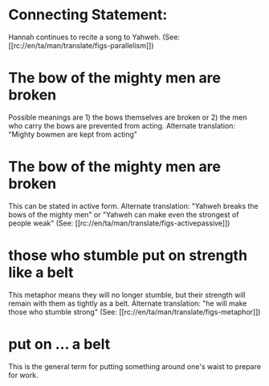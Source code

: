 # Connecting Statement:

Hannah continues to recite a song to Yahweh. (See: [[rc://en/ta/man/translate/figs-parallelism]])

# The bow of the mighty men are broken

Possible meanings are 1) the bows themselves are broken or 2) the men who carry the bows are prevented from acting. Alternate translation: "Mighty bowmen are kept from acting"

# The bow of the mighty men are broken

This can be stated in active form. Alternate translation: "Yahweh breaks the bows of the mighty men" or "Yahweh can make even the strongest of people weak" (See: [[rc://en/ta/man/translate/figs-activepassive]])

# those who stumble put on strength like a belt

This metaphor means they will no longer stumble, but their strength will remain with them as tightly as a belt. Alternate translation: "he will make those who stumble strong" (See: [[rc://en/ta/man/translate/figs-metaphor]])

# put on ... a belt

This is the general term for putting something around one's waist to prepare for work.

